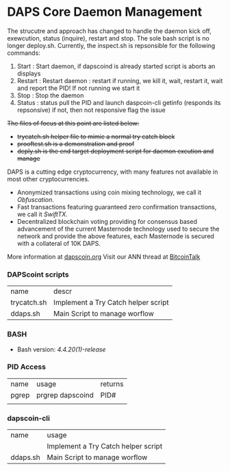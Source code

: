 DAPS Core Daemon Management
=====================================

The strucutre and approach has changed to handle the daemon kick off, exewcution, status (inquire), restart and stop.  The sole bash script is no longer deploy.sh.  Currently, the inspect.sh is repsonsible for the following commands:

   1. Start : Start daemon, if dapscoind is already started script is aborts an displays 
   2. Restart : Restart daemon : restart if running, we kill it, wait, restart it, wait and report the PID! If not running we start it
   3. Stop : Stop the daemon
   4. Status : status pull the PID and launch daspcoin-cli getinfo (responds its repsonsive) if not, then not responsive flag the issue
   
   
~~The files of focus at this point are listed below:~~
 
   * ~~trycatch.sh helper file to mimic a normal try catch block~~ 
   * ~~prooftest.sh is a demonstration and proof~~ 
   * ~~deply.sh is the end target deployment script for daemon excution and manage~~ 

DAPS is a cutting edge cryptocurrency, with many features not available in most other cryptocurrencies.
- Anonymized transactions using coin mixing technology, we call it _Obfuscation_.
- Fast transactions featuring guaranteed zero confirmation transactions, we call it _SwiftTX_.
- Decentralized blockchain voting providing for consensus based advancement of the current Masternode
  technology used to secure the network and provide the above features, each Masternode is secured
  with a collateral of 10K DAPS.

More information at [dapscoin.org](http://www.dapscoin.org) Visit our ANN thread at [BitcoinTalk](http://www.bitcointalk.org/index.php?topic=1262920)

### DAPScoint scripts
<table>
<tr><td>name</td><td>descr</td></tr>
<tr><td>trycatch.sh</td><td>Implement a Try Catch helper script</td></tr>
 <tr><td>ddaps.sh</td><td>Main Script to manage worflow</td></tr> 
</table>

### BASH 
   * Bash version: *4.4.20(1)-release*
   
### PID Access
<table>
<tr><td>name</td><td>usage</td><td>returns</td></tr>
 <tr><td>pgrep</td><td>prgrep dapscoind</td><td>PID#</td></tr>
 <tr><td> </td><td> </td><td> </td></tr>
</table>

   
### dapscoin-cli
<table>
<tr><td>name</td><td>usage</td></tr>
<tr><td></td><td>Implement a Try Catch helper script</td></tr>
 <tr><td>ddaps.sh</td><td>Main Script to manage worflow</td></tr> 
</table>
